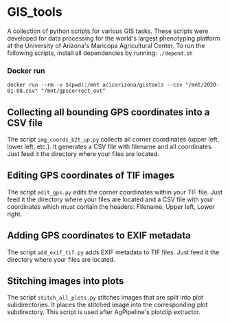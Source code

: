 # GIS_tools
A collection of python scripts for various GIS tasks. These scripts were developed for data processing for the world's largest phenotyping platform at the University of Arizona's Maricopa Agricultural Center. To run the following scripts, install all dependencies by running: `./depend.sh`

### Docker run
```
docker run --rm -v $(pwd):/mnt acicarizona/gistools --csv "/mnt/2020-01-08.csv" "/mnt/gpscorrect_out"
```

## Collecting all bounding GPS coordinates into a CSV file
The script `img_coords_b2t_up.py` collects all corner coordinates (upper left, lower left, etc.). It generates a CSV file with filename and all coordinates. Just feed it the directory where your files are located.  

## Editing GPS coordinates of TIF images
The script `edit_gps.py` edits the corner coordinates within your TIF file. Just feed it the directory where your files are located and a CSV file with your coordinates which must contain the headers: Filename, Upper left, Lower right.

## Adding GPS coordinates to EXIF metadata
The script `add_exif_tif.py` adds EXIF metadata to TIF files. Just feed it the directory where your files are located. 

## Stitching images into plots 
The script `stitch_all_plots.py` stitches images that are split into plot subdirectories. It places the stitched image into the corresponding plot subdirectory. This script is used after AgPipeline's plotclip extractor. 
